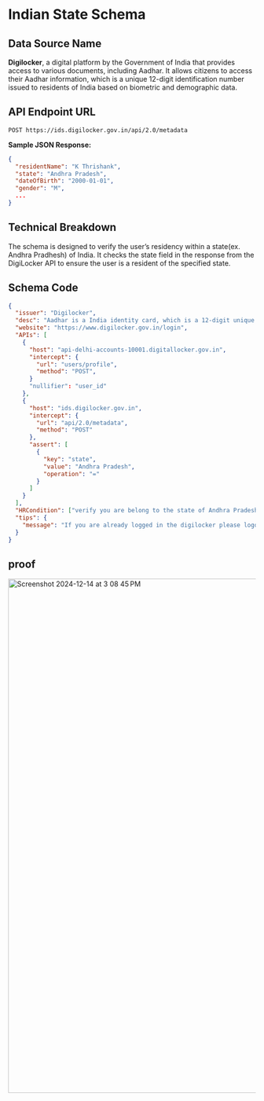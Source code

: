 # Indian State Schema

## Data Source Name

**Digilocker**, a digital platform by the Government of India that provides access to various documents, including Aadhar. It allows citizens to access their Aadhar information, which is a unique 12-digit identification number issued to residents of India based on biometric and demographic data.

## API Endpoint URL

`POST https://ids.digilocker.gov.in/api/2.0/metadata`

**Sample JSON Response:**

```json
{
  "residentName": "K Thrishank",
  "state": "Andhra Pradesh",
  "dateOfBirth": "2000-01-01",
  "gender": "M",
  ...
}
```

## Technical Breakdown

The schema is designed to verify the user’s residency within a state(ex. Andhra Pradhesh) of India. It checks the state field in the response from the DigiLocker API to ensure the user is a resident of the specified state.

## Schema Code

```json
{
  "issuer": "Digilocker",
  "desc": "Aadhar is a India identity card, which is a 12-digit unique identity number that can be obtained by residents of India, based on their biometric and demographic data.",
  "website": "https://www.digilocker.gov.in/login",
  "APIs": [
    {
      "host": "api-delhi-accounts-10001.digitallocker.gov.in",
      "intercept": {
        "url": "users/profile",
        "method": "POST",
      }
      "nullifier": "user_id"
    },
    {
      "host": "ids.digilocker.gov.in",
      "intercept": {
        "url": "api/2.0/metadata",
        "method": "POST"
      },
      "assert": [
        {
          "key": "state",
          "value": "Andhra Pradesh",
          "operation": "="
        }
      ]
    }
  ],
  "HRCondition": ["verify you are belong to the state of Andhra Pradesh"],
  "tips": {
    "message": "If you are already logged in the digilocker please logout and log in. When you successfully log in please click on the Aadhar Document, please click the 'Start' button to initiate the verification process."
  }
}
```

## proof

<img width="1047" alt="Screenshot 2024-12-14 at 3 08 45 PM" src="https://github.com/user-attachments/assets/0a75b28f-d383-426e-aa2e-bf08949bb949" />
